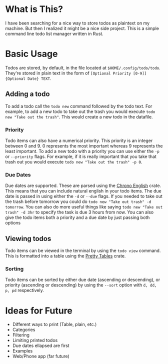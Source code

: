 # What is This?
I have been searching for a nice way to store todos as plaintext on my machine.
But then I realized it might be a nice side project. This is a simple command
line todo list manager written in Rust.

# Basic Usage
Todos are stored, by default, in the file located at `$HOME/.config/todo/todo`.
They're stored in plain text in the form of `[Optional Priority [0-9]] {Optional Date} TEXT`.
## Adding a todo
To add a todo call the `todo new` command followed by the todo text. For
example, to add a new todo to take out the trash you would execute
`todo new "Take out the trash"`. This would create a new todo in the datafile.
### Priority
Todo items can also have a numerical priority. This priority is an integer
between 0 and 9. 0 represents the most important whereas 9 represents the least
important. To add a new todo with a priority you can use either the `-p` or
`--priority` flags. For example, if it is really important that you take that
trash out you would execute `todo new "Take out the trash" -p 0`.
### Due Dates
Due dates are supported. These are parsed using the [Chrono
English](https://crates.io/crates/chrono-englishs) crate. This means that you
can include natural english in your todo items. The due date is passed in using
either the `-d` or `--due` flags. If you needed to take out the trash before
tomorrow you could do `todo new "Take out trash" -d tomorrow`. You can also do
more useful things like saying `todo new "Take out trash" -d 3hr` to specify the
task is due 3 hours from now. You can also give the todo items both a priority
and a due date by just passing both options
## Viewing todos
Todo items can be viewed in the terminal by using the `todo view` command. This
is formatted into a table using the [Pretty Tables](https://crates.io/crates/prettytable-rs
) crate.
### Sorting
Todo items can be sorted by either due date (ascending or descending), or
priority (ascending or descending) by using the `--sort` option with `d, dd, p, pd`
respectively.
# Ideas for Future
- Different ways to print (Table, plain, etc.)
- Categories
- Filtering
- Limiting printed todos
- Due dates ellapsed are first
- Examples
- Web/Phone app (far future)
